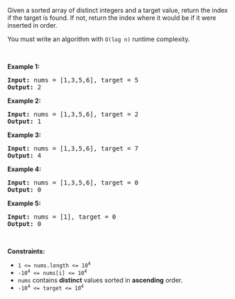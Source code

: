 Given a sorted array of distinct integers and a target value, return the index if the target is found. If not, return the index where it would be if it were inserted in order.

You must&nbsp;write an algorithm with&nbsp;`` O(log n) `` runtime complexity.

&nbsp;

__Example 1:__

<pre><strong>Input:</strong> nums = [1,3,5,6], target = 5
<strong>Output:</strong> 2
</pre>

__Example 2:__

<pre><strong>Input:</strong> nums = [1,3,5,6], target = 2
<strong>Output:</strong> 1
</pre>

__Example 3:__

<pre><strong>Input:</strong> nums = [1,3,5,6], target = 7
<strong>Output:</strong> 4
</pre>

__Example 4:__

<pre><strong>Input:</strong> nums = [1,3,5,6], target = 0
<strong>Output:</strong> 0
</pre>

__Example 5:__

<pre><strong>Input:</strong> nums = [1], target = 0
<strong>Output:</strong> 0
</pre>

&nbsp;

__Constraints:__

*   <code>1 &lt;= nums.length &lt;= 10<sup>4</sup></code>
*   <code>-10<sup>4</sup> &lt;= nums[i] &lt;= 10<sup>4</sup></code>
*   `` nums `` contains __distinct__ values sorted in __ascending__ order.
*   <code>-10<sup>4</sup> &lt;= target &lt;= 10<sup>4</sup></code>